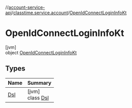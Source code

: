 //[account-service-api](../../../index.md)/[classtime.service.account](../index.md)/[OpenIdConnectLoginInfoKt](index.md)

# OpenIdConnectLoginInfoKt

[jvm]\
object [OpenIdConnectLoginInfoKt](index.md)

## Types

| Name | Summary |
|---|---|
| [Dsl](-dsl/index.md) | [jvm]<br>class [Dsl](-dsl/index.md) |
